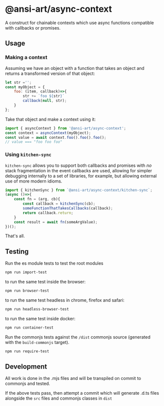 @ansi-art/async-context
=======================
A construct for chainable contexts which use async functions compatible with callbacks or promises.

Usage
-----

### Making a context

Assuming we have an object with a function that takes an object and returns a transformed version of that object:

```javascript
let str ='';
const myObject = {
    foo: (item, callback)=>{
        str += `foo ${str}`
        callback(null, str);
    }
};
```

Take that object and make a context using it:

```javascript
import { asyncContext } from '@ansi-art/async-context';
const context = asyncContext(myObject);
const value = await context.foo().foo().foo();
// value === "foo foo foo"
```

### Using `kitchen-sync`

`kitchen-sync` allows you to support both callbacks and promises with *no* stack fragmentation in the event callbacks are used, allowing for simpler debugging internally to a set of libraries, for example, but allowing external use of more modern idioms.

```javascript
import { kitchenSync } from `@ansi-art/async-context/kitchen-sync`;
(async ()=>{
    const fn = (arg, cb){
        const callback = kitchenSync(cb);
        someFunctionThatTakesCallbacks(callback);
        return callback.return;
    }
    const result = await fn(someArgValue);
})();
```

That's all.

Testing
-------

Run the es module tests to test the root modules
```bash
npm run import-test
```
to run the same test inside the browser:

```bash
npm run browser-test
```
to run the same test headless in chrome, firefox and safari:
```bash
npm run headless-browser-test
```

to run the same test inside docker:
```bash
npm run container-test
```

Run the commonjs tests against the `/dist` commonjs source (generated with the `build-commonjs` target).
```bash
npm run require-test
```

Development
-----------
All work is done in the .mjs files and will be transpiled on commit to commonjs and tested.

If the above tests pass, then attempt a commit which will generate .d.ts files alongside the `src` files and commonjs classes in `dist`

